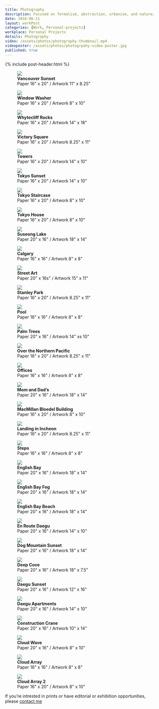 ```yaml
---
title: Photography
description: Focused on formalism, abstraction, urbanism, and nature.
date: 2016-06-11
layout: workPost
categories: [Work, Personal-projects]
workplace: Personal Projects
details: Photography
video: /assets/photos/photography-thumbnail.mp4
videoposter: /assets/photos/photogrpahy-video-poster.jpg
published: true
---
```


<div class="mw-1024  u-mar-auto  u-mar-b05">
    {% include post-header.html %}
</div>

<div class="mw-1024  u-mar-auto">
    <div class="Grid  Grid--withGutters  Grid--alignMiddle">
        <div class="Grid-cell  u-size1of2">
            <figure class="u-mar-b02">
                <img src="/assets/photos/yaletown-sunset-framed.jpg"/>
                <figcaption><strong>Vancouver Sunset</strong><br>Paper 16" x 20" / Artwork 11" x 8.25"</figcaption>
            </figure>
        </div>
        <div class="Grid-cell  u-size1of2">
            <figure class="u-mar-b02">
                <img src="/assets/photos/window-washer-framed.jpg"/>
                <figcaption><strong>Window Washer</strong><br>Paper 16" x 20" / Artwork 8" x 10"</figcaption>
            </figure>
        </div>
        <div class="Grid-cell  u-size1of2">
            <figure class="u-mar-b02">
                <img src="/assets/photos/whytecliff-rocks-framed.jpg"/>
                <figcaption><strong>Whytecliff Rocks</strong><br>Paper 16" x 20" / Artwork 14" x 18"</figcaption>
            </figure>
        </div>
        <div class="Grid-cell  u-size1of2">
            <figure class="u-mar-b02">
                <img src="/assets/photos/victory-square-framed.jpg"/>
                <figcaption><strong>Victory Square</strong><br>Paper 16" x 20" / Artwork 8.25" x 11"</figcaption>
            </figure>
        </div>
        <div class="Grid-cell  u-size1of2">
            <figure class="u-mar-b02">
                <img src="/assets/photos/towers-framed.jpg"/>
                <figcaption><strong>Towers</strong><br>Paper 16" x 20" / Artwork 14" x 10"</figcaption>
            </figure>
        </div>
        <div class="Grid-cell  u-size1of2">
            <figure class="u-mar-b02">
                <img src="/assets/photos/tokyo-sunset-framed.jpg"/>
                <figcaption><strong>Tokyo Sunset</strong><br>Paper 16" x 20" / Artwork 14" x 10"</figcaption>
            </figure>
        </div>
        <div class="Grid-cell  u-size1of2">
            <figure class="u-mar-b02">
                <img src="/assets/photos/tokyo-staircase-framed.jpg"/>
                <figcaption><strong>Tokyo Staircase</strong><br>Paper 16" x 20" / Artwork 8" x 10"</figcaption>
            </figure>
        </div>
        <div class="Grid-cell  u-size1of2">
            <figure class="u-mar-b02">
                <img src="/assets/photos/tokyo-house-framed.jpg"/>
                <figcaption><strong>Tokyo House</strong><br>Paper 16" x 20" / Artwork 8" x 10"</figcaption>
            </figure>
        </div>
        <div class="Grid-cell  u-size1of2">
            <figure class="u-mar-b02">
                <img src="/assets/photos/suseong-lake-framed.jpg"/>
                <figcaption><strong>Suseong Lake</strong><br>Paper 20" x 16" / Artwork 18" x 14"</figcaption>
            </figure>
        </div>
        <div class="Grid-cell  u-size1of2">
            <figure class="u-mar-b02">
                <img src="/assets/photos/suburbs-of-calgary-framed.jpg"/>
                <figcaption><strong>Calgary</strong><br>Paper 16" x 16" / Artwork 8" x 8"</figcaption>
            </figure>
        </div>
        <div class="Grid-cell  u-size1of2">
            <figure class="u-mar-b02">
                <img src="/assets/photos/street-art-framed.jpg"/>
                <figcaption><strong>Street Art</strong><br>Paper 20" x 16s" / Artwork 15" x 11"</figcaption>
            </figure>
        </div>
        <div class="Grid-cell  u-size1of2">
            <figure class="u-mar-b02">
                <img src="/assets/photos/stanley-park-framed.jpg"/>
                <figcaption><strong>Stanley Park</strong><br>Paper 16" x 20" / Artwork 8.25" x 11"</figcaption>
            </figure>
        </div>
        <div class="Grid-cell  u-size1of2">
            <figure class="u-mar-b02">
                <img src="/assets/photos/pool-framed.jpg"/>
                <figcaption><strong>Pool</strong><br>Paper 16" x 16" / Artwork 8" x 8"</figcaption>
            </figure>
        </div>
        <div class="Grid-cell  u-size1of2">
            <figure class="u-mar-b02">
                <img src="/assets/photos/palm-trees-framed.jpg"/>
                <figcaption><strong>Palm Trees</strong><br>Paper 20" x 16" / Artwork 14" xs 10"</figcaption>
            </figure>
        </div>
        <div class="Grid-cell  u-size1of2">
            <figure class="u-mar-b02">
                <img src="/assets/photos/over-the-northern-pacific-framed.jpg"/>
                <figcaption><strong>Over the Northern Pacific</strong><br>Paper 16" x 20" / Artwork 8.25" x 11"</figcaption>
            </figure>
        </div>
        <div class="Grid-cell  u-size1of2">
            <figure class="u-mar-b02">
                <img src="/assets/photos/offices-framed.jpg"/>
                <figcaption><strong>Offices</strong><br>Paper 16" x 16" / Artwork 8" x 8"</figcaption>
            </figure>
        </div>
        <div class="Grid-cell  u-size1of2">
            <figure class="u-mar-b02">
                <img src="/assets/photos/mom-and-dads-framed.jpg"/>
                <figcaption><strong>Mom and Dad’s</strong><br>Paper 20" x 16" / Artwork 18" x 14"</figcaption>
            </figure>
        </div>
        <div class="Grid-cell  u-size1of2">
            <figure class="u-mar-b02">
                <img src="/assets/photos/macmillan-bloedel-building-framed.jpg"/>
                <figcaption><strong>MacMillan Bloedel Building</strong><br>Paper 16" x 20" / Artwork 8" x 10"</figcaption>
            </figure>
        </div>
        <div class="Grid-cell  u-size1of2">
            <figure class="u-mar-b02">
                <img src="/assets/photos/landing-incheon-framed.jpg"/>
                <figcaption><strong>Landing in Incheon</strong><br>Paper 16" x 20" / Artwork 8.25" x 11"</figcaption>
            </figure>
        </div>
        <div class="Grid-cell  u-size1of2">
            <figure class="u-mar-b02">
                <img src="/assets/photos/gallery-steps-framed.jpg"/>
                <figcaption><strong>Steps</strong><br>Paper 16" x 16" / Artwork 8" x 8"</figcaption>
            </figure>
        </div>
        <div class="Grid-cell  u-size1of2">
            <figure class="u-mar-b02">
                <img src="/assets/photos/english-bay-framed.jpg"/>
                <figcaption><strong>English Bay</strong><br>Paper 20" x 16" / Artwork 18" x 14"</figcaption>
            </figure>
        </div>
        <div class="Grid-cell  u-size1of2">
            <figure class="u-mar-b02">
                <img src="/assets/photos/english-bay-fog-framed.jpg"/>
                <figcaption><strong>English Bay Fog</strong><br>Paper 20" x 16" / Artwork 18" x 14"</figcaption>
            </figure>
        </div>
        <div class="Grid-cell  u-size1of2">
            <figure class="u-mar-b02">
                <img src="/assets/photos/english-bay-beach-framed.jpg"/>
                <figcaption><strong>English Bay Beach</strong><br>Paper 20" x 16" / Artwork 18" x 14"</figcaption>
            </figure>
        </div>
        <div class="Grid-cell  u-size1of2">
            <figure class="u-mar-b02">
                <img src="/assets/photos/en-route-daegu-framed.jpg"/>
                <figcaption><strong>En Route Daegu</strong><br>Paper 20" x 16" / Artwork 14" x 10"</figcaption>
            </figure>
        </div>
        <div class="Grid-cell  u-size1of2">
            <figure class="u-mar-b02">
                <img src="/assets/photos/dog-mountain-sunset-framed.jpg"/>
                <figcaption><strong>Dog Mountain Sunset</strong><br>Paper 20" x 16" / Artwork 18" x 14"</figcaption>
            </figure>
        </div>
        <div class="Grid-cell  u-size1of2">
            <figure class="u-mar-b02">
                <img src="/assets/photos/deep-cove-framed.jpg"/>
                <figcaption><strong>Deep Cove</strong><br>Paper 20" x 16" / Artwork 18" x 7.5"</figcaption>
            </figure>
        </div>
        <div class="Grid-cell  u-size1of2">
            <figure class="u-mar-b02">
                <img src="/assets/photos/daegu-sunset-framed.jpg"/>
                <figcaption><strong>Daegu Sunset</strong><br>Paper 20" x 16" / Artwork 12" x 16"</figcaption>
            </figure>
        </div>
        <div class="Grid-cell  u-size1of2">
            <figure class="u-mar-b02">
                <img src="/assets/photos/daegu-apartments-framed.jpg"/>
                <figcaption><strong>Daegu Apartments</strong><br>Paper 20" x 16" / Artwork 14" x 10"</figcaption>
            </figure>
        </div>
        <div class="Grid-cell  u-size1of2">
            <figure class="u-mar-b02">
                <img src="/assets/photos/construction-crane-framed.jpg"/>
                <figcaption><strong>Construction Crane</strong><br>Paper 20" x 16" / Artwork 10" x 14"</figcaption>
            </figure>
        </div>
        <div class="Grid-cell  u-size1of2">
            <figure class="u-mar-b02">
                <img src="/assets/photos/cloud-wave-framed.jpg"/>
                <figcaption><strong>Cloud Wave</strong><br>Paper 20" x 16" / Artwork 8" x 10"</figcaption>
            </figure>
        </div>
        <div class="Grid-cell  u-size1of2">
            <figure class="u-mar-b02">
                <img src="/assets/photos/cloud-array-framed.jpg"/>
                <figcaption><strong>Cloud Array</strong><br>Paper 16" x 16" / Artwork 8" x 8"</figcaption>
            </figure>
        </div>
        <div class="Grid-cell  u-size1of2">
            <figure class="u-mar-b02">
                <img src="/assets/photos/cloud-array-2-framed.jpg"/>
                <figcaption><strong>Cloud Array 2</strong><br>Paper 16" x 20" / Artwork 8" x 10"</figcaption>
            </figure>
        </div>
    </div>
    <p class="u-textAlign-center  u-pad-b02  u-mar-t05  u-mar-b05">If you’re intrested in prints or have editorial or exhibition opportunities, please <a href="mailto:almjustin@gmail.com" target="_blank">contact me</a></p>
</div>